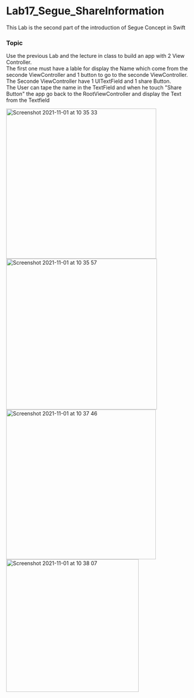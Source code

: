 # Lab17_Segue_ShareInformation
This Lab is the second part of the introduction of Segue Concept in Swift

### Topic 

Use the previous Lab and the lecture in class to build an app with 2 View Controller. <br>
The first one must have a lable for display the Name which come from the seconde ViewController and 1 button to go to the seconde ViewController. <br>
The Seconde ViewController have 1 UITextField and 1 share Button. <br>
The User can tape the name in the TextField and when he touch "Share Button" the app go back to the RootViewController and display the Text from the Textfield


<img width="403" alt="Screenshot 2021-11-01 at 10 35 33" src="https://user-images.githubusercontent.com/6766037/139637419-ba9e22b2-5262-4ff7-b651-7afda0ef04b0.png">
<img width="405" alt="Screenshot 2021-11-01 at 10 35 57" src="https://user-images.githubusercontent.com/6766037/139637461-73d87e7b-1d05-401b-a276-176c229f26be.png">
<img width="402" alt="Screenshot 2021-11-01 at 10 37 46" src="https://user-images.githubusercontent.com/6766037/139637691-d5d8969e-3cb6-4a54-bc70-912d76f4bea6.png">
<img width="356" alt="Screenshot 2021-11-01 at 10 38 07" src="https://user-images.githubusercontent.com/6766037/139637726-d6d8dfaa-2e57-41cf-9709-5fbad260f400.png">
